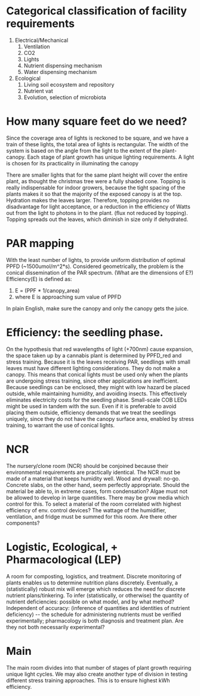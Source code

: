 # Categorical classification of facility requirements

1. Electrical/Mechanical
	1. Ventilation
	2. CO2
	3. Lights
	4. Nutrient dispensing mechanism
	5. Water dispensing mechanism
2. Ecological
	1. Living soil ecosystem and repository
	2. Nutrient vat
	3. Evolution, selection of microbiota

	
# How many square feet do we need?

Since the coverage area of lights is reckoned to be square, and we have a train of these lights, the total area of lights is rectangular. The width of the system is based on the angle from the light to the extent of the plant-canopy. Each stage of plant growth has unique lighting requirements. A light is chosen for its practicality in illuminating the canopy



There are smaller lights that for the same plant height will cover the entire plant, as thought the christmas tree were a fully shaded cone. Topping is really indispensable for indoor growers, because the tight spacing of the plants makes it so that the majority of the exposed canopy is at the top. Hydration makes the leaves larger. Therefore, topping provides no disadvantage for light acceptance, or a reduction in the efficiency of Watts out from the light to photons in to the plant. (flux not reduced by topping). 
Topping spreads out the leaves, which diminish in size only if dehydrated. 

# PAR mapping

With the least number of lights, to provide uniform distribution of optimal PPFD (~1500umol/m^2*s). Considered geometrically, the problem is the conical dissemination of the PAR spectrum. (What are the dimensions of E?) Efficiency(E) is defined as:

1. E = (PPF * 1/canopy_area) 
2. where E is approaching sum value of PPFD

In plain English, make sure the canopy and only the canopy gets the juice.

# Efficiency: the seedling phase.

On the hypothesis that red wavelengths of light (+700nm) cause expansion, the space taken up by a cannabis plant is determined by PPFD_red and stress training. Because it is the leaves receiving PAR, seedlings with small leaves must have different lighting considerations. They do not make a canopy. This means that conical lights must be used only when the plants are undergoing stress training, since other applications are inefficient. Because seedlings can be enclosed, they might with low hazard be placed outside, while maintaining humidity, and avoiding insects. This effectively eliminates electricity costs for the seedling phase. Small-scale COB LEDs might be used in tandem with the sun. Even if it is preferable to avoid placing them outside, efficiency demands that we treat the seedlings uniquely, since they do not have the canopy surface area, enabled by stress training, to warrant the use of conical lights.


# NCR

The nursery/clone room (NCR) should be conjoined because their environmental requirements are practically identical. The NCR must be made of a material that keeps humidity well. Wood and drywall: no-go. Concrete slabs, on the other hand, seem perfectly appropriate. Should the material be able to, in extreme cases, form condensation? Algae must not be allowed to develop in large quantities. There may be grow media which control for this. To select a material of the room correlated with highest efficiency of env. control devices? The wattage of the humidifier, ventilation, and fridge must be summed for this room. Are there other components?

# Logistic, Ecological, + Pharmacological (LEP)

A room for composting, logistics, and treatment. Discrete monitoring of plants enables us to determine nutrition plans discretely. Eventually, a (statistically) robust mix will emerge which reduces the need for discrete nutrient plans/tinkering. To infer (statistically, or otherwise) the quantity of nutrient deficiencies: possible on what model, and by what method? Independent of accuracy: (inference of quantities and identities of nutrient deficiency) -- the schedule for administering nutrients must be verified experimentally; pharmacology is both diagnosis and treatment plan. Are they not both necessarily experimental?

# Main

The main room divides into that number of stages of plant growth requiring unique light cycles. We may also create another type of division in testing different stress training approaches. This is to ensure highest kWh efficiency.
